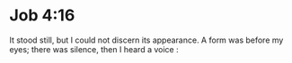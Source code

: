 # Job 4:16

It stood still, but I could not discern its appearance. A form was before my eyes; there was silence, then I heard a voice :
